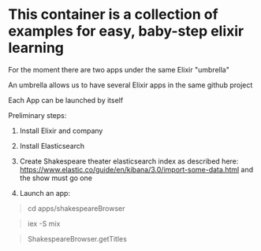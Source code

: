 # This container is a collection of examples for easy, baby-step elixir learning

For the moment there are two apps under the same Elixir "umbrella"

An umbrella allows us to have several Elixir apps in the same github project

Each App can be launched by itself

Preliminary steps:

1. Install Elixir and company

2. Install Elasticsearch

3. Create Shakespeare theater elasticsearch index as described here:
   https://www.elastic.co/guide/en/kibana/3.0/import-some-data.html
   and the show must go one

4. Launch an app:


> cd apps/shakespeareBrowser

> iex -S mix

> ShakespeareBrowser.getTitles

